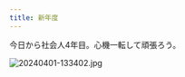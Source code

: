 ```yaml
---
title: 新年度
---
```


今日から社会人4年目。心機一転して頑張ろう。

![20240401-133402.jpg](https://ceshmina-photos.s3.ap-northeast-1.amazonaws.com/medium/202404/20240401-133402.jpg)
